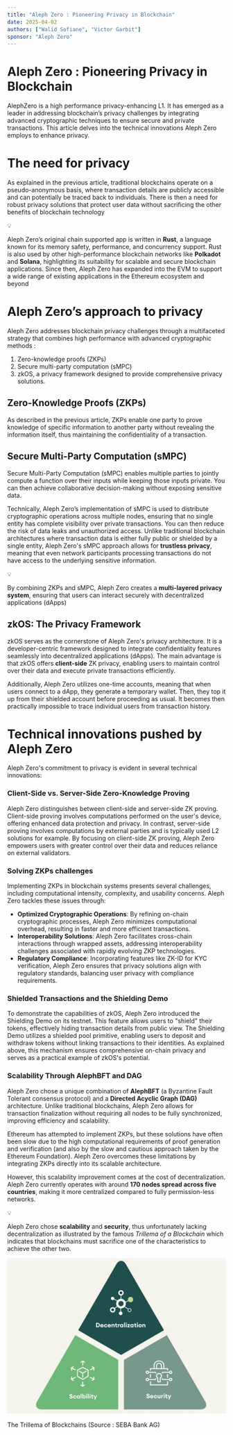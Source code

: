 ```yaml
---
title: "Aleph Zero : Pioneering Privacy in Blockchain"
date: 2025-04-02
authors: ["Walid Sofiane", "Victor Garbit"]
sponsor: "Aleph Zero"
---
```


# Aleph Zero : Pioneering Privacy in Blockchain

AlephZero is a high performance privacy-enhancing L1. It has emerged as a leader in addressing blockchain’s privacy challenges by integrating advanced cryptographic techniques to ensure secure and private transactions. This article delves into the technical innovations Aleph Zero employs to enhance privacy.

# The need for privacy

As explained in the previous article, traditional blockchains operate on a pseudo-anonymous basis, where transaction details are publicly accessible and can potentially be traced back to individuals. There is then a need for robust privacy solutions that protect user data without sacrificing the other benefits of blockchain technology


💡

Aleph Zero’s original chain supported app is written in **Rust**, a language known for its memory safety, performance, and concurrency support. Rust is also used by other high-performance blockchain networks like **Polkadot** and **Solana**, highlighting its suitability for scalable and secure blockchain applications. Since then, Aleph Zero has expanded into the EVM to support a wide range of existing applications in the Ethereum ecosystem and beyond


# Aleph Zero’s approach to privacy

Aleph Zero addresses blockchain privacy challenges through a multifaceted strategy that combines high performance with advanced cryptographic methods :

1. Zero-knowledge proofs (ZKPs)
2. Secure multi-party computation (sMPC)
3. zkOS, a privacy framework designed to provide comprehensive privacy solutions.

## **Zero-Knowledge Proofs (ZKPs)**

As described in the previous article, ZKPs enable one party to prove knowledge of specific information to another party without revealing the information itself, thus maintaining the confidentiality of a transaction.

## **Secure Multi-Party Computation (sMPC)**

Secure Multi-Party Computation (sMPC) enables multiple parties to jointly compute a function over their inputs while keeping those inputs private. You can then achieve collaborative decision-making without exposing sensitive data.

Technically, Aleph Zero’s implementation of sMPC is used to distribute cryptographic operations across multiple nodes, ensuring that no single entity has complete visibility over private transactions. You can then reduce the risk of data leaks and unauthorized access. Unlike traditional blockchain architectures where transaction data is either fully public or shielded by a single entity, Aleph Zero's sMPC approach allows for **trustless privacy**, meaning that even network participants processing transactions do not have access to the underlying sensitive information.

💡

By combining ZKPs and sMPC, Aleph Zero creates a **multi-layered privacy system**, ensuring that users can interact securely with decentralized applications (dApps)


## **zkOS: The Privacy Framework**

zkOS serves as the cornerstone of Aleph Zero's privacy architecture. It is a developer-centric framework designed to integrate confidentiality features seamlessly into decentralized applications (dApps). The main advantage is that zkOS offers **client-side** ZK privacy, enabling users to maintain control over their data and execute private transactions efficiently.

Additionally, Aleph Zero utilizes one-time accounts, meaning that when users connect to a dApp, they generate a temporary wallet. Then, they top it up from their shielded account before proceeding as usual. It becomes then practically impossible to trace individual users from transaction history.

# Technical innovations pushed by Aleph Zero

Aleph Zero's commitment to privacy is evident in several technical innovations:

### Client-Side vs. Server-Side Zero-Knowledge Proving

Aleph Zero distinguishes between client-side and server-side ZK proving. Client-side proving involves computations performed on the user's device, offering enhanced data protection and privacy. In contrast, server-side proving involves computations by external parties and is typically used L2 solutions for example. By focusing on client-side ZK proving, Aleph Zero empowers users with greater control over their data and reduces reliance on external validators.

### Solving ZKPs challenges

Implementing ZKPs in blockchain systems presents several challenges, including computational intensity, complexity, and usability concerns. Aleph Zero tackles these issues through:

- **Optimized Cryptographic Operations**: By refining on-chain cryptographic processes, Aleph Zero minimizes computational overhead, resulting in faster and more efficient transactions.
- **Interoperability Solutions**: Aleph Zero facilitates cross-chain interactions through wrapped assets, addressing interoperability challenges associated with rapidly evolving ZKP technologies.
- **Regulatory Compliance**: Incorporating features like ZK-ID for KYC verification, Aleph Zero ensures that privacy solutions align with regulatory standards, balancing user privacy with compliance requirements.

### Shielded Transactions and the Shielding Demo

To demonstrate the capabilities of zkOS, Aleph Zero introduced the Shielding Demo on its testnet. This feature allows users to "shield" their tokens, effectively hiding transaction details from public view. The Shielding Demo utilizes a shielded pool primitive, enabling users to deposit and withdraw tokens without linking transactions to their identities. As explained above, this mechanism ensures comprehensive on-chain privacy and serves as a practical example of zkOS's potential.

### Scalability Through AlephBFT and DAG

Aleph Zero chose a unique combination of **AlephBFT** (a Byzantine Fault Tolerant consensus protocol) and a **Directed Acyclic Graph (DAG)** architecture. Unlike traditional blockchains, Aleph Zero allows for transaction finalization without requiring all nodes to be fully synchronized, improving efficiency and scalability.

Ethereum has attempted to implement ZKPs, but these solutions have often been slow due to the high computational requirements of proof generation and verification (and also by the slow and cautious approach taken by the Ethereum Foundation). Aleph Zero overcomes these limitations by integrating ZKPs directly into its scalable architecture.

However, this scalability improvement comes at the cost of decentralization. Aleph Zero currently operates with around **170 nodes spread across five countries**, making it more centralized compared to fully permission-less networks. 

💡

Aleph Zero chose **scalability** and **security**, thus unfortunately lacking decentralization as illustrated by the famous *Trillema of a Blockchain* which indicates that blockchains must sacrifice one of the characteristics to achieve the other two.


![The Trillema of Blockchains (Source :  SEBA Bank AG)](image.png)

The Trillema of Blockchains (Source :  SEBA Bank AG)